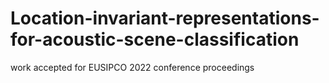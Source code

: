 # Location-invariant-representations-for-acoustic-scene-classification
work accepted for EUSIPCO 2022 conference proceedings
